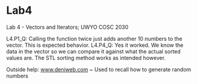 # Lab4
Lab 4 - Vectors and Iterators; UWYO COSC 2030

L4.P1_Q: Calling the function twice just adds another 10 numbers to the vector. This is expected behavior.
L4.P4_Q: Yes it worked. We know the data in the vector so we can compare it against what the actual sorted values are. The STL sorting method works as intended however.

Outside help:
  www.deniweb.com ~ Used to recall how to generate random numbers
